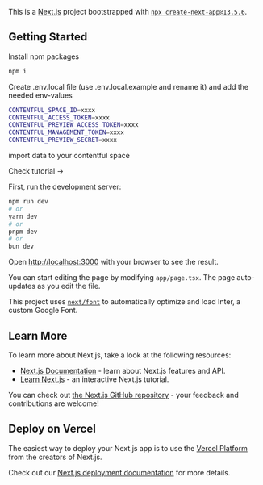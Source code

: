 This is a [Next.js](https://nextjs.org/) project bootstrapped with [`npx create-next-app@13.5.6`](https://github.com/vercel/next.js/tree/canary/packages/create-next-app).

## Getting Started

Install npm packages

```bash
npm i
```

Create .env.local file (use .env.local.example and rename it) and add the needed env-values

```bash
CONTENTFUL_SPACE_ID=xxxx
CONTENTFUL_ACCESS_TOKEN=xxxx
CONTENTFUL_PREVIEW_ACCESS_TOKEN=xxxx
CONTENTFUL_MANAGEMENT_TOKEN=xxxx
CONTENTFUL_PREVIEW_SECRET=xxxx
```

import data to your contentful space

Check tutorial ->

First, run the development server:

```bash
npm run dev
# or
yarn dev
# or
pnpm dev
# or
bun dev
```

Open [http://localhost:3000](http://localhost:3000) with your browser to see the result.

You can start editing the page by modifying `app/page.tsx`. The page auto-updates as you edit the file.

This project uses [`next/font`](https://nextjs.org/docs/basic-features/font-optimization) to automatically optimize and load Inter, a custom Google Font.

## Learn More

To learn more about Next.js, take a look at the following resources:

- [Next.js Documentation](https://nextjs.org/docs) - learn about Next.js features and API.
- [Learn Next.js](https://nextjs.org/learn) - an interactive Next.js tutorial.

You can check out [the Next.js GitHub repository](https://github.com/vercel/next.js/) - your feedback and contributions are welcome!

## Deploy on Vercel

The easiest way to deploy your Next.js app is to use the [Vercel Platform](https://vercel.com/new?utm_medium=default-template&filter=next.js&utm_source=create-next-app&utm_campaign=create-next-app-readme) from the creators of Next.js.

Check out our [Next.js deployment documentation](https://nextjs.org/docs/deployment) for more details.
